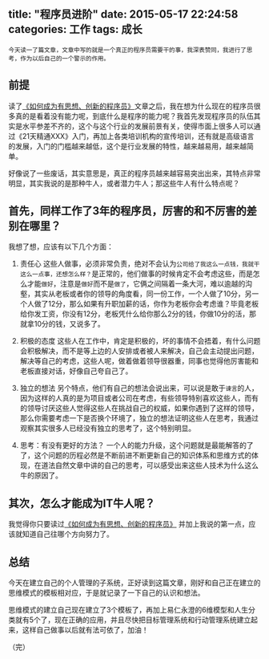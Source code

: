 title: "程序员进阶"
date: 2015-05-17 22:24:58
categories: 工作
tags: 成长
---
    今天读一了篇文章，文章中写的就是一个真正的程序员需要干的事，我深表赞同，我进行了思考，作为以后自己的一个警示的作用。

<!--more-->
## 前提
读了[《如何成为有思想、创新的程序员》](http://www.cnblogs.com/baihmpgy/archive/2010/12/14/1905144.html)文章之后，我在想为什么现在的程序员很多真的是看着没有能力呢，到底什么是程序的能力呢？我首先发现程序员的队伍其实是水平参差不齐的，这个与这个行业的发展前景有关，使得市面上很多人可以通过《21天精通XXX》入门，再加上各类培训机构的宣传培训，还有就是高级语言的发展，入门的门槛越来越低，这个是行业发展的特性，越来越易用，越来越简单。

好像说了一些废话，其实意思是，真正的程序员越来越容易突出出来，其特点非常明显，其实我说的是那种牛人，或者潜力牛人；那这些牛人有什么特点呢？

## 首先，同样工作了3年的程序员，厉害的和不厉害的差别在哪里？
我想了想，应该有以下几个方面：
  1. 责任心
    这些人做事，必须非常负责，绝对不会认为`公司给了我这么一点钱，我就干这么一点事，还想怎么样？`是正常的，他们做事的时候肯定不会考虑这些，而是怎么才能`做好`，注意是`做好`而不是`做了`，它俩之间隔着一条大河，难以逾越的沟壑，其实从老板或者你的领导的角度看，同一份工作，一个人做了10分，另一个人做了12分，那么如果有升职加薪的话，你作为老板你会考虑谁？毕竟老板给你发工资，你没有12分，老板凭什么给你那么2分的钱，你做10分的活，那就拿10分的钱，又说多了。

  2. 积极的态度
    这些人在工作中，肯定是积极的，坏的事情不会捂着，有什么问题会积极解决，而不是等上边的人安排或者被人来解决，自己会主动提出问题，解决等自己的考虑，这些人呢，做着做着领导很器重，同事也觉得他厉害能和老板直接对话，好像自己夸自己了。

  3. 独立的想法
    另个特点，他们有自己的想法会说出来，可以说是敢于`谏言`的人，因为这样的人真的是为项目或者公司在考虑，有些领导特别喜欢这些人，而有的领导讨厌这些人觉得这些人在挑战自己的权威，如果你遇到了这样的领导，那么你需要考虑一下是否换个环境了，独立的想法证明这些人在思考，我通过观察其实很多人已经没有独立的思考了，这个特别明显。

  4. 思考：有没有更好的方法？
    一个人的能力升级，这个问题就是最能解答的了了，这个问题的历程必然是不断前进不断更新自己的知识体系和思维方式的体现，在道法自然文章中讲的自己的思考，可以感受出来这些人技术为什么这么牛的原因了。


## 其次，怎么才能成为IT牛人呢？

我觉得你只要读过[《如何成为有思想、创新的程序员》](http://www.cnblogs.com/baihmpgy/archive/2010/12/14/1905144.html) 并加上我说的第一点，应该就知道自己往哪个方向努力了。


## 总结

今天在建立自己的个人管理的子系统，正好读到这篇文章，刚好和自己正在建立的思维模式的模板相对应，于是就记录了一下自己的认识和想法。

思维模式的建立自己现在建立了3个模板了，再加上易仁永澄的6维模型和人生分类就有5个了，现在正确的应用，并且尽快把目标管理系统和行动管理系统建立起来，这样自己做事以后就有法可依了，加油！

（完）
